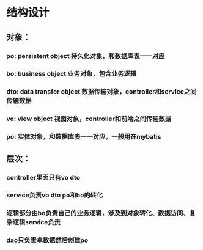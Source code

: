 # 结构设计

## 对象：
### po: persistent object 持久化对象，和数据库表一一对应
### bo: business object 业务对象，包含业务逻辑
### dto: data transfer object 数据传输对象，controller和service之间传输数据
### vo: view object 视图对象，controller和前端之间传输数据
### po: 实体对象，和数据库表一一对应，一般用在mybatis

## 层次：
### controller里面只有vo dto
### service负责vo dto po和bo的转化
### 逻辑部分由bo负责自己的业务逻辑，涉及到对象转化、数据访问、复杂逻辑service负责
### dao只负责拿数据然后创建po
